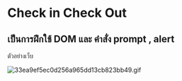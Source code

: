 # Check in Check Out
## เป็นการฝึกใช้ DOM และ คำสั่ง prompt , alert

<p>ตัวอย่างเว็บ</p>
<img src="https://www.img.in.th/images/33ea9ef5ec0d256a965dd13cb823bb49.gif" alt="33ea9ef5ec0d256a965dd13cb823bb49.gif" border="0">


